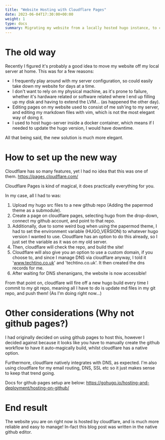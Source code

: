 ```yaml
---
title: "Website Hosting with Cloudflare Pages"
date: 2023-06-04T17:30:00+00:00
weight: 1
type: docs
summary: Migrating my website from a locally hosted hugo instance, to cloudflare.
---
```


# The old way
Recently I figured it's probably a good idea to move my website off my local server at home. This was for a few reasons:
- I frequently play around with my server configuration, so could easily take down my website for days at a time.
- I don't want to rely on my physical machine, as it's prone to failure, whether it's hardware related or software related where I end up filling up my disk and having to extend the LVM... (as happened the other day).
- Editing pages on my website used to consist of me ssh'ing to my server, and editing my markdown files with vim, which is not the most elegant way of doing it.
- I used to host hugo-server inside a docker container, which means if I needed to update the hugo version, I would have downtime.

All that being said, the new solution is much more elegant.

# How to set up the new way

Cloudflare has so many features, yet I had no idea that this was one of them.
https://pages.cloudflare.com/

Cloudflare Pages is kind of magical, it does practically everything for you.

In my case, all I had to was:
1. Upload my hugo src files to a new github repo (Adding the papermod theme as a submodule).
2. Create a page on cloudflare pages, selecting hugo from the drop-down, connect my github account, and point to that repo.
3. Additionally, due to some weird bug when using the papermod theme, I had to set the environment variable (HUGO_VERSION) to whatever hugo version I wanted to use. Cloudflare has an option to do this already, so I just set the variable as it was on my old server.
4. Then, cloudflare will check the repo, and build the site!
5. Cloudflare will also give you an option to use a custom domain, if you choose to, and since I manage DNS via cloudflare anyway, I told it 'www.techtino.co.uk' and 'techtino.co.uk'. It then created the dns records for me.
6. After waiting for DNS shenanigans, the website is now accessible!

From that point on, cloudflare will fire off a new hugo build every time I commit to my git repo, meaning all I have to do is update md files in my git repo, and push them! (As I'm doing right now...)

# Other considerations (Why not github pages?)

I had originally decided on using github pages to host this, however I decided against because it looks like you have to manually create the github workflow to have it auto-magically build, whilst cloudflare has a native option.

Furthermore, cloudflare natively integrates with DNS, as expected.
I'm also using cloudflare for my email routing, DNS, SSL etc so it just makes sense to keep that trend going.

Docs for github pages setup are below:
https://gohugo.io/hosting-and-deployment/hosting-on-github/

# End result
The website you are on right now is hosted by cloudflare, and is much more reliable and easy to manage! In-fact this blog post was written in the native github editor.
